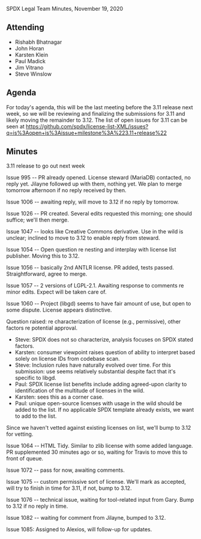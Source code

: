 SPDX Legal Team Minutes, November 19, 2020

## Attending
* Rishabh Bhatnagar
* John Horan
* Karsten Klein
* Paul Madick
* Jim Vitrano
* Steve Winslow

## Agenda

For today's agenda, this will be the last meeting before the 3.11 release next week, so we will be reviewing and finalizing the submissions for 3.11 and likely moving the remainder to 3.12. The list of open issues for 3.11 can be seen at https://github.com/spdx/license-list-XML/issues?q=is%3Aopen+is%3Aissue+milestone%3A%223.11+release%22

## Minutes

3.11 release to go out next week

Issue 995 -- PR already opened.  License steward (MariaDB) contacted, no reply yet.  Jilayne followed up with them, nothing yet.  We plan to merge tomorrow afternoon if no reply received by then.

Issue 1006 -- awaiting reply, will move to 3.12 if no reply by tomorrow.

Issue 1026 -- PR created.  Several edits requested this morning; one <crossRefs> should suffice; we'll then merge.

Issue 1047 -- looks like Creative Commons derivative.  Use in the wild is unclear; inclined to move to 3.12 to enable reply from steward.

Issue 1054 -- Open question re nesting and interplay with license list publisher.  Moving this to 3.12.

Issue 1056 -- basically 2nd ANTLR license.  PR added, tests passed.  Straightforward, agree to merge.

Issue 1057 -- 2 versions of LGPL-2.1.  Awaiting response to comments re minor edits.  Expect will be taken care of.

Issue 1060 -- Project (libgd) seems to have fair amount of use, but open to some dispute.  License appears distinctive.

Question raised: re characterization of license (e.g., permissive), other factors re potential approval.
  * Steve: SPDX does not so characterize, analysis focuses on SPDX stated factors.
  * Karsten: consumer viewpoint raises question of ability to interpret based solely on license IDs from codebase scan.
  * Steve: Inclusion rules have naturally evolved over time.  For this submission: use seems relatively substantial despite fact that it's specific to libgd.
  * Paul: SPDX license list benefits include adding agreed-upon clarity to identification of the multitude of licenses in the wild.
  * Karsten: sees this as a corner case.
  * Paul: unique open-source licenses with usage in the wild should be added to the list.  If no applicable SPDX template already exists, we want to add to the list.

Since we haven't vetted against existing licenses on list, we'll bump to 3.12 for vetting.

Issue 1064 -- HTML Tidy.  Similar to zlib license with some added language.  PR supplemented 30 minutes ago or so, waiting for Travis to move this to front of queue.

Issue 1072 -- pass for now, awaiting comments.

Issue 1075 -- custom permissive sort of license.  We'll mark as accepted, will try to finish in time for 3.11, if not, bump to 3.12.

Issue 1076 -- technical issue, waiting for tool-related input from Gary.  Bump to 3.12 if no reply in time.

Issue 1082 -- waiting for comment from Jilayne, bumped to 3.12.

Issue 1085: Assigned to Alexios, will follow-up for updates.
